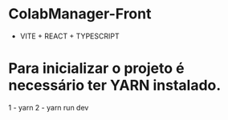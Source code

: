 # ColabManager-Front


* VITE + REACT + TYPESCRIPT


# Para inicializar o projeto é necessário ter YARN instalado. 

1 - yarn
2 - yarn run dev
